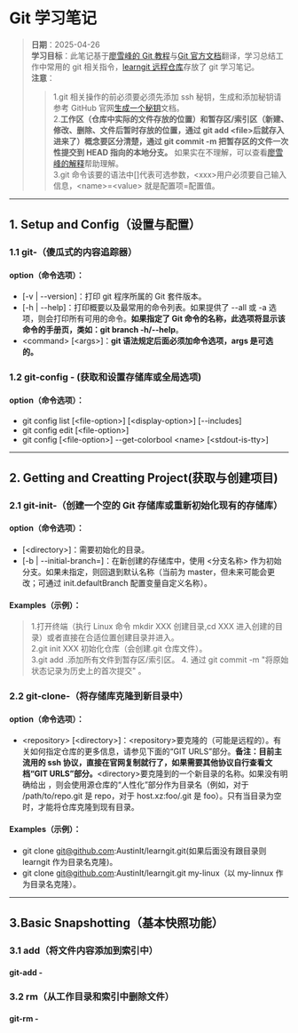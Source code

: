 # Git 学习笔记

> **日期**：2025-04-26  
> **学习目标**：此笔记基于[廖雪峰的 Git 教程](https://liaoxuefeng.com/books/git/introduction/index.html)与[Git 官方文档](https://git-scm.com/docs)翻译，学习总结工作中常用的 git 相关指令，[learngit 远程仓库](https://github.com/AustinIt/learngit)存放了 git 学习笔记。  
> **注意**：
>
> > 1.git 相关操作的前必须要必须先添加 ssh 秘钥，生成和添加秘钥请参考 GitHub 官网[生成一个秘钥](https://docs.github.com/en/authentication/connecting-to-github-with-ssh/generating-a-new-ssh-key-and-adding-it-to-the-ssh-agent)文档。  
> > 2.**工作区（仓库中实际的文件存放的位置）和暂存区/索引区（新建、修改、删除、文件后暂时存放的位置，通过 git add \<file>后就存入进来了）概念要区分清楚，通过 git commit -m <msg>把暂存区的文件一次性提交到 HEAD 指向的本地分支。** 如果实在不理解，可以查看[廖雪峰的解释](https://liaoxuefeng.com/books/git/time-travel/working-stage/index.html)帮助理解。  
> > 3.git 命令该要的语法中[]代表可选参数，\<xxx>用户必须要自己输入信息，\<name>=\<value> 就是配置项=配置值。

---

## 1. Setup and Config（设置与配置）

### 1.1 git-（傻瓜式的内容追踪器）

#### option（命令选项）：

- [-v | --version]：打印 git 程序所属的 Git 套件版本。
- [-h | --help]：打印概要以及最常用的命令列表。如果提供了 --all 或 -a 选项，则会打印所有可用的命令。**如果指定了 Git 命令的名称，此选项将显示该命令的手册页，类如：git branch -h/--help**。
- \<command> [\<args>]：**git 语法规定后面必须加命令选项，args 是可选的。**

### 1.2 git-config - (获取和设置存储库或全局选项)

#### option（命令选项）：

- git config list [\<file-option>] [\<display-option>] [--includes]
- git config edit [\<file-option>]
- git config [\<file-option>] --get-colorbool \<name> [\<stdout-is-tty>]

---

## 2. Getting and Creatting Project(获取与创建项目)

### 2.1 git-init-（创建一个空的 Git 存储库或重新初始化现有的存储库）

#### option（命令选项）：

- [\<directory>]：需要初始化的目录。
- [-b <branch-name> | --initial-branch=<branch-name>]：在新创建的存储库中，使用 <分支名称> 作为初始分支。如果未指定，则回退到默认名称（当前为 master，但未来可能会更改；可通过 init.defaultBranch 配置变量自定义名称）。

#### Examples（示例）：

> 1.打开终端（执行 Linux 命令 mkdir XXX 创建目录,cd XXX 进入创建的目录）或者直接在合适位置创建目录并进入。  
> 2.git init XXX 初始化仓库（会创建.git 仓库文件）。  
> 3.git add .添加所有文件到暂存区/索引区。 4. 通过 git commit -m "将原始状态记录为历史上的首次提交" 。

### 2.2 git-clone-（将存储库克隆到新目录中）

#### option（命令选项）：

- \<repository> [\<directory>]：\<repository>要克隆的（可能是远程的）<repository>。有关如何指定仓库的更多信息，请参见下面的“GIT URLS”部分。**备注：目前主流用的 ssh 协议，直接在官网复制就行了，如果需要其他协议自行查看文档“GIT URLS”部分。**\<directory>要克隆到的一个新目录的名称。如果没有明确给出 <directory>，则会使用源仓库的“人性化”部分作为目录名（例如，对于 /path/to/repo.git 是 repo，对于 host.xz:foo/.git 是 foo）。只有当目录为空时，才能将仓库克隆到现有目录。

#### Examples（示例）：

- git clone git@github.com:AustinIt/learngit.git(如果后面没有跟目录则 learngit 作为目录名克隆)。
- git clone git@github.com:AustinIt/learngit.git my-linux（以 my-linnux 作为目录名克隆）。

---

## 3.Basic Snapshotting（基本快照功能）

### 3.1 add（将文件内容添加到索引中）

#### git-add -

### 3.2 rm（从工作目录和索引中删除文件）

#### git-rm -
